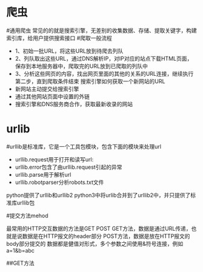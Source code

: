 爬虫
====
#通用爬虫
常见的的就是搜索引擎，无差别的收集数据、存储、提取关键字，构建索引库，给用户提供搜索接口
#爬取一般流程
* 1、初始一批URL，将这些URL放到待爬去列队
* 2、列队取出这些URL，通过DNS解析IP，对IP对应的站点下载HTML页面，保存到本地服务器中，爬取完的URL放到已爬取的列队中
* 3、分析这些网页的内容，找出网页里面的其他的关系的URL连接，继续执行第二步，直到爬取条件结束
搜索引擎如何获取一个新网站的URL
* 新网站主动提交给搜索引擎
* 通过其他网站页面中设置的外链
* 搜索引擎和DNS服务商合作，获取最新收录的网站


urlib
====
#urllib是标准库，它是一个工具包模块，包含下面的模块来处理url
*  urllib.request用于打开和读写url:
*  urllib.error包含了由urllib.request引起的异常
*  urllib.parse用于解析url
*  urllib.robotparser分析robots.txt文件

python提供了urllib和urllib2
python3中将urlib合并到了urllib2中，并只提供了标准库urllib包

#提交方法mehod

最常用的HTTP交互数据的方法是GET POST
GET方法，数据是通过URL传递，也就是说数据是在HTTP报文的header部分
POST方法，数据是放在HTTP报文的body部分提交的
数据都是健值对形式，多个参数之间使用&符号连接，例如a=1&b=abc

##GET方法
